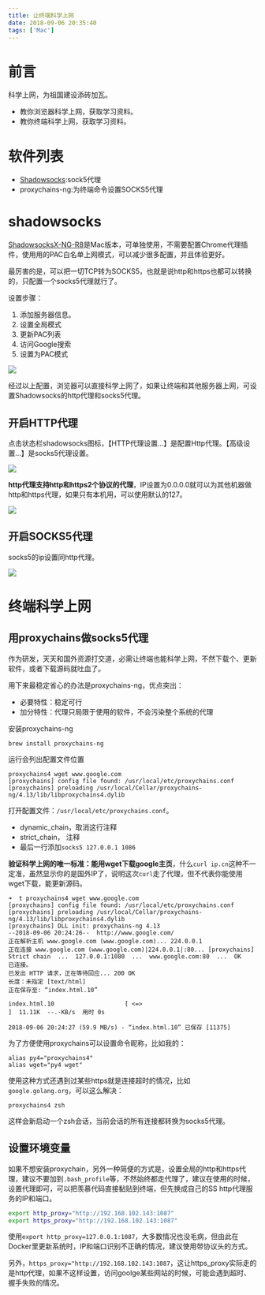 ```yaml
---
title: 让终端科学上网
date: 2018-09-06 20:35:40
tags: ['Mac']
---
```




# 前言

科学上网，为祖国建设添砖加瓦。

- 教你浏览器科学上网，获取学习资料。
- 教你终端科学上网，获取学习资料。



# 软件列表

- [Shadowsocks](https://github.com/shadowsocks/shadowsocks-iOS/wiki/Shadowsocks-for-OSX-%E5%B8%AE%E5%8A%A9):sock5代理
- proxychains-ng:为终端命令设置SOCKS5代理

<!--more-->

# shadowsocks

[ShadowsocksX-NG-R8](https://raw.githubusercontent.com/VeniZ/ShadowsocksX-NG-R8-Bakup/master/ShadowsocksX-NG-R8.dmg)是Mac版本，可单独使用，不需要配置Chrome代理插件，使用用的PAC白名单上网模式，可以减少很多配置，并且体验更好。

最厉害的是，可以把一切TCP转为SOCKS5，也就是说http和https也都可以转换的，只配置一个socks5代理就行了。

设置步骤：
1. 添加服务器信息。
2. 设置全局模式
3. 更新PAC列表
4. 访问Google搜索
5. 设置为PAC模式

![](http://img.lessisbetter.site/2019-01-ss-ng.png)


经过以上配置，浏览器可以直接科学上网了，如果让终端和其他服务器上网，可设置Shadowsocks的http代理和socks5代理。

## 开启HTTP代理

点击状态栏shadowsocks图标，【HTTP代理设置...】是配置Http代理。【高级设置...】是socks5代理设置。

![](http://img.lessisbetter.site/2019-07-ss_http.png)


**http代理支持http和https2个协议的代理**，IP设置为0.0.0.0就可以为其他机器做http和https代理，如果只有本机用，可以使用默认的127。

![](http://img.lessisbetter.site/2019-07-ss-http-set.png)

## 开启SOCKS5代理

socks5的ip设置同http代理。

![](http://img.lessisbetter.site/2019-07-ss-socks5.png)


# 终端科学上网

## 用proxychains做socks5代理


作为研发，天天和国外资源打交道，必需让终端也能科学上网，不然下载个、更新软件，或者下载源码就吐血了。

用下来最稳定省心的办法是proxychains-ng，优点突出：

- 必要特性：稳定可行
- 加分特性：代理只局限于使用的软件，不会污染整个系统的代理



安装proxychains-ng

```
brew install proxychains-ng
```

运行会列出配置文件位置

```
proxychains4 wget www.google.com
[proxychains] config file found: /usr/local/etc/proxychains.conf
[proxychains] preloading /usr/local/Cellar/proxychains-ng/4.13/lib/libproxychains4.dylib
```

打开配置文件：`/usr/local/etc/proxychains.conf`。

- dynamic_chain，取消这行注释
- strict_chain， 注释
- 最后一行添加`socks5 127.0.0.1 1086`

**验证科学上网的唯一标准：能用wget下载google主页**，什么`curl ip.cn`这种不一定准，虽然显示你的是国外IP了，说明这次`curl`走了代理，但不代表你能使用wget下载，能更新源码。

```
➜  t proxychains4 wget www.google.com
[proxychains] config file found: /usr/local/etc/proxychains.conf
[proxychains] preloading /usr/local/Cellar/proxychains-ng/4.13/lib/libproxychains4.dylib
[proxychains] DLL init: proxychains-ng 4.13
--2018-09-06 20:24:26--  http://www.google.com/
正在解析主机 www.google.com (www.google.com)... 224.0.0.1
正在连接 www.google.com (www.google.com)|224.0.0.1|:80... [proxychains] Strict chain  ...  127.0.0.1:1080  ...  www.google.com:80  ...  OK
已连接。
已发出 HTTP 请求，正在等待回应... 200 OK
长度：未指定 [text/html]
正在保存至: “index.html.10”

index.html.10                    [ <=>                                           ]  11.11K  --.-KB/s  用时 0s

2018-09-06 20:24:27 (59.9 MB/s) - “index.html.10” 已保存 [11375]
```

为了方便使用proxychains可以设置命令昵称，比如我的：

```
alias py4="proxychains4"
alias wget="py4 wget"
```

使用这种方式还遇到过某些https就是连接超时的情况，比如`google.golang.org`，可以这么解决：

```
proxychains4 zsh
```

这样会新启动一个zsh会话，当前会话的所有连接都转换为socks5代理。


## 设置环境变量

如果不想安装proxychain，另外一种简便的方式是，设置全局的http和https代理，建议不要加到`.bash_profile`等，不然始终都走代理了，建议在使用的时候，设置代理即可，可以把羡慕代码直接黏贴到终端，但先换成自己的SS http代理服务的IP和端口。

```bash
export http_proxy="http://192.168.102.143:1087"
export https_proxy="http://192.168.102.143:1087"
```

使用`export http_proxy=127.0.0.1:1087`，大多数情况也没毛病，但由此在Docker里更新系统时，IP和端口识别不正确的情况，建议使用带协议头的方式。

另外，`https_proxy="http://192.168.102.143:1087`，这让https_proxy实际走的是http代理，如果不这样设置，访问goolge某些网站的时候，可能会遇到超时、握手失败的情况。